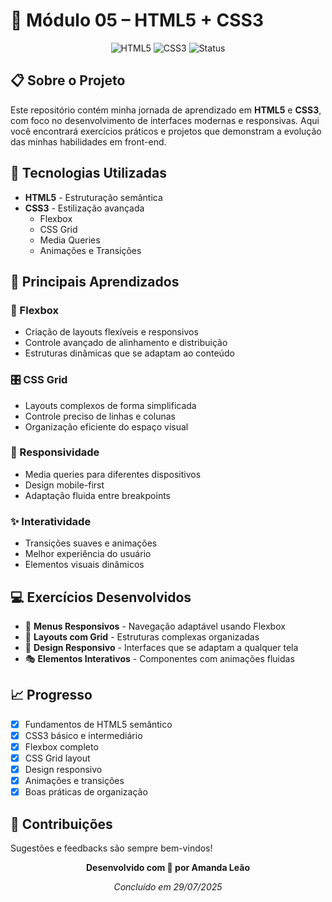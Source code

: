 # 🎨 Módulo 05 – HTML5 + CSS3

<div align="center">
  
  ![HTML5](https://img.shields.io/badge/HTML5-E34F26?style=for-the-badge&logo=html5&logoColor=white)
  ![CSS3](https://img.shields.io/badge/CSS3-1572B6?style=for-the-badge&logo=css3&logoColor=white)
  ![Status](https://img.shields.io/badge/Status-Concluído-success?style=for-the-badge)
  
</div>

## 📋 Sobre o Projeto

Este repositório contém minha jornada de aprendizado em **HTML5** e **CSS3**, com foco no desenvolvimento de interfaces modernas e responsivas. Aqui você encontrará exercícios práticos e projetos que demonstram a evolução das minhas habilidades em front-end.

## 🚀 Tecnologias Utilizadas

- **HTML5** - Estruturação semântica
- **CSS3** - Estilização avançada
  - Flexbox
  - CSS Grid
  - Media Queries
  - Animações e Transições

## 🎯 Principais Aprendizados

### 🔧 Flexbox
- Criação de layouts flexíveis e responsivos
- Controle avançado de alinhamento e distribuição
- Estruturas dinâmicas que se adaptam ao conteúdo

### 🎛️ CSS Grid
- Layouts complexos de forma simplificada
- Controle preciso de linhas e colunas
- Organização eficiente do espaço visual

### 📱 Responsividade
- Media queries para diferentes dispositivos
- Design mobile-first
- Adaptação fluida entre breakpoints

### ✨ Interatividade
- Transições suaves e animações
- Melhor experiência do usuário
- Elementos visuais dinâmicos

## 💻 Exercícios Desenvolvidos

- 🍔 **Menus Responsivos** - Navegação adaptável usando Flexbox
- 📐 **Layouts com Grid** - Estruturas complexas organizadas
- 📱 **Design Responsivo** - Interfaces que se adaptam a qualquer tela
- 🎭 **Elementos Interativos** - Componentes com animações fluidas

## 📈 Progresso

- [x] Fundamentos de HTML5 semântico
- [x] CSS3 básico e intermediário
- [x] Flexbox completo
- [x] CSS Grid layout
- [x] Design responsivo
- [x] Animações e transições
- [x] Boas práticas de organização

## 🤝 Contribuições

Sugestões e feedbacks são sempre bem-vindos!

<div align="center">
  
  **Desenvolvido com 💜 por Amanda Leão**
  
  *Concluído em 29/07/2025*
  
</div>
